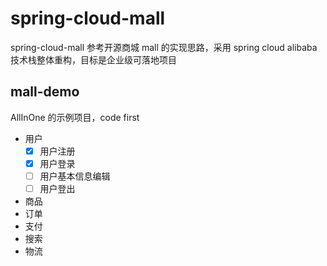 # spring-cloud-mall
spring-cloud-mall 参考开源商城 mall 的实现思路，采用 spring cloud alibaba 技术栈整体重构，目标是企业级可落地项目

## mall-demo
AllInOne 的示例项目，code first
- 用户
  - [x] 用户注册
  - [x] 用户登录
  - [ ] 用户基本信息编辑
  - [ ] 用户登出
- 商品
- 订单
- 支付
- 搜索
- 物流
